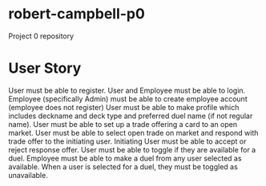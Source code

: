 # robert-campbell-p0
Project 0 repository

# User Story

User must be able to register.
User and Employee must be able to login.
Employee (specifically Admin) must be able to create employee account (employee does not register)
User must be able to make profile which includes deckname and deck type and preferred duel name (if not regular name).
User must be able to set up a trade offering a card to an open market.
User must be able to select open trade on market and respond with trade offer to the initiating user.
Initiating User must be able to accept or reject response offer.
User must be able to toggle if they are available for a duel.
Employee must be able to make a duel from any user selected as available.
When a user is selected for a duel, they must be toggled as unavailable.
